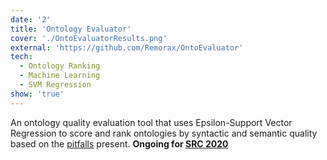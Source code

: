 ```yaml
---
date: '2'
title: 'Ontology Evaluator'
cover: './OntoEvaluatorResults.png'
external: 'https://github.com/Remorax/OntoEvaluator'
tech:
  - Ontology Ranking
  - Machine Learning
  - SVM Regression
show: 'true'
---
```


An ontology quality evaluation tool that uses Epsilon-Support Vector Regression to score and rank ontologies by syntactic and semantic quality based on the <a href="http://oops.linkeddata.es/catalogue.jsp">pitfalls</a> present. **Ongoing for [SRC 2020](https://src.acm.org/)**
